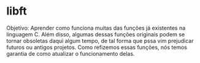 # libft

Objetivo: Aprender como funciona muitas das funções já existentes na linguagem C. 
Além disso, algumas dessas funções originais podem se tornar obsoletas daqui algum tempo, de tal forma que pssa vim prejudicar futuros ou antigos projetos.
Como refizemos essas funções, nós temos garantia de como atualizar o funcionamento delas.
